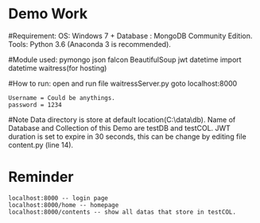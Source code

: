 # Demo Work

#Requirement:
	OS: Windows 7 + 
	Database : MongoDB Community Edition.
	Tools: Python 3.6 (Anaconda 3 is recommended).
	
#Module used:
	pymongo
	json
	falcon
	BeautifulSoup
	jwt
	datetime import datetime
	waitress(for hosting)

#How to run:
	open and run file waitressServer.py 
	goto localhost:8000
	
	Username = Could be anythings.
	password = 1234
	
#Note
	Data directory is store at default location(C:\data\db).
	Name of Database and Collection of this Demo are testDB and testCOL.
	JWT duration is set to expire in 30 seconds, this can be change by editing file content.py (line 14).
	
# Reminder
	localhost:8000 -- login page
	localhost:8000/home -- homepage
	localhost:8000/contents -- show all datas that store in testCOL.
	
	
	
	



